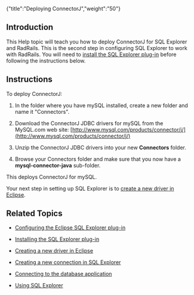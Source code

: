 {"title":"Deploying ConnectorJ","weight":"50"} 

## Introduction

This Help topic will teach you how to deploy ConnectorJ for SQL Explorer and RadRails. This is the second step in configuring SQL Explorer to work with RadRails. You will need to [install the SQL Explorer plug-in](/docs/appc/Axway_Appcelerator_Studio/Axway_Appcelerator_Studio_Guide/Customizing_Studio/3rd_Party_DB_Plugins/Installing_the_SQL_Explorer_plug-in/) before following the instructions below.

## Instructions

To deploy ConnectorJ:

1.  In the folder where you have mySQL installed, create a new folder and name it "Connectors".
    
2.  Download the ConnectorJ JDBC drivers for mySQL from the MySQL.com web site: [http://www.mysql.com/products/connector/j/](http://www.mysql.com/products/connector/j/)
    
3.  Unzip the ConnectorJ JDBC drivers into your new **Connectors** folder.
    
4.  Browse your Connectors folder and make sure that you now have a **mysql-connector-java** sub-folder.
    

This deploys ConnectorJ for mySQL.

Your next step in setting up SQL Explorer is to [create a new driver in Eclipse](/docs/appc/Axway_Appcelerator_Studio/Axway_Appcelerator_Studio_Guide/Customizing_Studio/3rd_Party_DB_Plugins/Creating_a_new_driver_in_Eclipse/).

## Related Topics

*   [Configuring the Eclipse SQL Explorer plug-in](/docs/appc/Axway_Appcelerator_Studio/Axway_Appcelerator_Studio_Guide/Customizing_Studio/3rd_Party_DB_Plugins/Configuring_the_Eclipse_SQL_Explorer_plug-in/)
    
*   [Installing the SQL Explorer plug-in](/docs/appc/Axway_Appcelerator_Studio/Axway_Appcelerator_Studio_Guide/Customizing_Studio/3rd_Party_DB_Plugins/Installing_the_SQL_Explorer_plug-in/)
    
*   [Creating a new driver in Eclipse](/docs/appc/Axway_Appcelerator_Studio/Axway_Appcelerator_Studio_Guide/Customizing_Studio/3rd_Party_DB_Plugins/Creating_a_new_driver_in_Eclipse/)
    
*   [Creating a new connection in SQL Explorer](/docs/appc/Axway_Appcelerator_Studio/Axway_Appcelerator_Studio_Guide/Customizing_Studio/3rd_Party_DB_Plugins/Creating_a_new_connection_in_SQL_Explorer/)
    
*   [Connecting to the database application](/docs/appc/Axway_Appcelerator_Studio/Axway_Appcelerator_Studio_Guide/Customizing_Studio/3rd_Party_DB_Plugins/Connecting_to_the_database_application/)
    
*   [Using SQL Explorer](/docs/appc/Axway_Appcelerator_Studio/Axway_Appcelerator_Studio_Guide/Customizing_Studio/3rd_Party_DB_Plugins/Using_SQL_Explorer/)